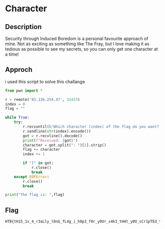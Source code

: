 # Character
## Description
Security through Induced Boredom is a personal favourite approach of mine. Not as exciting as something like The Fray, but I love making it as tedious as possible to see my secrets, so you can only get one character at a time!
## Approch
i used this script to solve this challange
```python
from pwn import *

r = remote('83.136.254.47', 32433)
index = 0
flag = ""

while True:
    try:
        r.recvuntil(b'Which character (index) of the flag do you want? Enter an index: ')
        r.sendline(str(index).encode())
        got = r.recvline().decode()
        print(f"Received: {got}")
        character = got.split(": ")[1].strip()
        flag += character
        index += 1

        if "}" in got:
            r.close()
            break
    except EOFError:
        r.close()
        break

print("The flag is: ",flag)
```
## Flag
```
HTB{tH15_1s_4_r3aLly_l0nG_fL4g_i_h0p3_f0r_y0Ur_s4k3_tH4t_y0U_sCr1pTEd_tH1s_oR_els3_iT_t0oK_qU1t3_l0ng!!}
```
